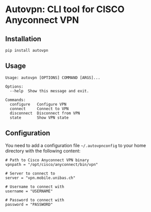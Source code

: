 # Autovpn: CLI tool for CISCO Anyconnect VPN

## Installation

```
pip install autovpn
```

## Usage

```
Usage: autovpn [OPTIONS] COMMAND [ARGS]...

Options:
  --help  Show this message and exit.

Commands:
  configure   Configure VPN
  connect     Connect to VPN
  disconnect  Disconnect from VPN
  state       Show VPN state
```

## Configuration

You need to add a configuration file `~/.autovpnconfig` to your home directory with the following content:
```
# Path to Cisco Anyconnect VPN binary
vpnpath = "/opt/cisco/anyconnect/bin/vpn" 

# Server to connect to
server = "vpn.mobile.unibas.ch"

# Username to connect with
username = "USERNAME" 

# Password to connect with
password = "PASSWORD" 
```